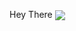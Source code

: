 Hey There
<img align="center" src="https://github-readme-stats.vercel.app/api/<>/?username=<manishtalreja0510>&theme=<THEME_NAME>" />



      
